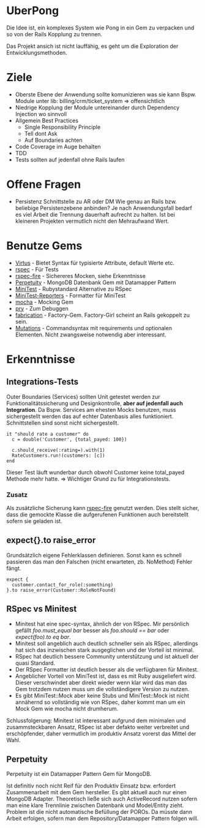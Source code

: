 # UberPong

Die Idee ist, ein komplexes System wie Pong in ein Gem zu verpacken und so von der Rails Kopplung zu trennen.

Das Projekt ansich ist nicht lauffähig, es geht um die Exploration der Entwicklungsmethoden.


# Ziele

- Oberste Ebene der Anwendung sollte komunizieren was sie kann
  Bspw. Module unter lib: billing/crm/ticket_system => offensichtlich
- Niedrige Kopplung der Module untereinander durch Dependency Injection wo sinnvoll
- Allgemein Best Practices
  - Single Responsibility Principle
  - Tell dont Ask
  - Auf Boundaries achten
- Code Coverage im Auge behalten
- TDD
- Tests sollten auf jedenfall ohne Rails laufen


# Offene Fragen

- Persistenz Schnittstelle zu AR oder DM
  Wie genau an Rails bzw. beliebige Persistenzebene anbinden? Je nach Anwendungsfall bedarf es viel Arbeit die Trennung dauerhaft aufrecht zu halten. Ist bei kleineren Projekten vermutlich nicht den Mehraufwand Wert.

# Benutze Gems

- [Virtus](https://github.com/solnic/virtus) - Bietet Syntax für typisierte Attribute, default Werte etc.
- [rspec](http://rspec.info/) - Für Tests
- [rspec-fire](https://github.com/xaviershay/rspec-fire) - Sichereres Mocken, siehe Erkenntnisse
- [Perpetuity](https://github.com/jgaskins/perpetuity) - MongoDB Datenbank Gem mit Datamapper Pattern
- [MiniTest](https://github.com/seattlerb/minitest) - Rubystandard Alternative zu RSpec
- [MiniTest-Reporters](https://github.com/CapnKernul/minitest-reporters) - Formatter für MiniTest
- [mocha](https://github.com/freerange/mocha) - Mocking Gem
- [pry](https://github.com/pry/pry) - Zum Debuggen
- [fabrication](http://www.fabricationgem.org/) - Factory-Gem. Factory-Girl scheint an Rails gekoppelt zu sein.
- [Mutations](https://github.com/cypriss/mutations) - Commandsyntax mit requirements und optionalen Elementen. Nicht zwangsweise notwendig aber interessant.






# Erkenntnisse

## Integrations-Tests

Outer Boundaries (Services) sollten Unit getestet werden zur Funktionalitätssicherung und Designkontrolle, __aber auf jedenfall auch Integration__. Da Bspw. Services am ehesten Mocks benutzen, muss sichergestellt werden das auf echter Datenbasis alles funktioniert. Schnittstellen sind sonst nicht sichergestellt.

    it "should rate a customer" do
      c = double('Customer', {total_payed: 100})

      c.should_receive(:rating=).with(1)
      RateCustomers.run!(customers: [c])
    end

Dieser Test läuft wunderbar durch obwohl Customer keine total_payed Methode mehr hatte. => Wichtiger Grund zu für Integrationstests.

### Zusatz

Als zusätzliche Sicherung kann [rspec-fire](https://github.com/xaviershay/rspec-fire) genutzt werden. Dies stellt sicher, dass die gemockte Klasse die aufgerufenen Funktionen auch bereitstellt sofern sie geladen ist.

## expect{}.to raise_error

Grundsätzlich eigene Fehlerklassen definieren. Sonst kann es schnell passieren das man den Falschen (nicht erwarteten, zb. NoMethod) Fehler fängt.

    expect {
      customer.contact_for_role(:something)
    }.to raise_error(Customer::RoleNotFound)

## RSpec vs Minitest

- Minitest hat eine spec-syntax, ähnlich der von RSpec. Mir persönlich gefällt _foo.must_equal bar_ besser als _foo.should == bar_ oder _expect(foo).to eq bar_.
- Minitest soll angeblich auch deutlich schneller sein als RSpec, allerdings hat sich das inzwischen stark ausgeglichen und der Vorteil ist minimal.
- RSpec hat deutlich bessere Community unterstützung und ist aktuell der quasi Standard.
- Der RSpec Formatter ist deutlich besser als die verfügbaren für Minitest.
- Angeblicher Vorteil von MiniTest ist, dass es mit Ruby ausgeliefert wird. Dieser verschwindet aber direkt wieder wenn klar wird das man das Gem trotzdem nutzen muss um die vollständigere Version zu nutzen.
- Es gibt MiniTest::Mock aber keine Stubs und MiniTest::Mock ist nicht annähernd so vollständig wie von RSpec, daher kommt man um ein Mock Gem wie mocha nicht drumherum.

Schlussfolgerung: Minitest ist interessant aufgrund dem minimalen und zusammsteckbaren Ansatz, RSpec ist aber defakto weiter verbreitet und erschöpfender, daher vermutlich im produktiv Ansatz vorerst das Mittel der Wahl.

## Perpetuity

Perpetuity ist ein Datamapper Pattern Gem für MongoDB.

Ist definitiv noch nicht Reif für den Produktiv Einsatz bzw. erfordert Zusammenarbeit mit dem Gem hersteller. Es gibt aktuell auch nur einen  MongoDB Adapter. Theoretisch ließe sich auch ActiveRecord nutzen sofern man eine klare Trennlinie zwischen Datenbank und Model/Entity zieht. Problem ist die nicht automatische Befüllung der POROs. Da müsste dann Arbeit erfolgen, sofern man dem Repository/Datamapper Pattern folgen will.